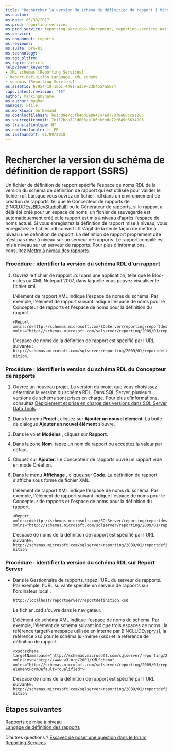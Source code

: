 ```yaml
---
title: "Rechercher la version du schéma de définition de rapport | Microsoft Docs"
ms.custom: 
ms.date: 05/30/2017
ms.prod: reporting-services
ms.prod_service: reporting-services-sharepoint, reporting-services-native
ms.service: 
ms.component: reports
ms.reviewer: 
ms.suite: pro-bi
ms.technology: 
ms.tgt_pltfrm: 
ms.topic: article
helpviewer_keywords:
- XML schemas [Reporting Services]
- Report Definition Language, XML schema
- schemas [Reporting Services]
ms.assetid: 67954419-1b61-4481-a3b9-23b4ba7a5624
caps.latest.revision: "15"
author: markingmyname
ms.author: maghan
manager: kfile
ms.workload: On Demand
ms.openlocfilehash: b61c09e7c5fb4bd0a894247ed77878e80cc91285
ms.sourcegitcommit: 7e117bca721d008ab106bbfede72f649d3634993
ms.translationtype: HT
ms.contentlocale: fr-FR
ms.lasthandoff: 01/09/2018
---
```

# <a name="find-the-report-definition-schema-version-ssrs"></a>Rechercher la version du schéma de définition de rapport (SSRS)

Un fichier de définition de rapport spécifie l'espace de noms RDL de la version du schéma de définition de rapport qui est utilisée pour valider le fichier rdl. Lorsque vous ouvrez un fichier .rdl dans un environnement de création de rapports, tel que le Concepteur de rapports de [!INCLUDE[ssBIDevStudioFull](../../includes/ssbidevstudiofull-md.md)] ou le Générateur de rapports, si le rapport a déjà été créé pour un espace de noms, un fichier de sauvegarde est automatiquement créé et le rapport est mis à niveau d'après l'espace de noms actuel. Si vous enregistrez la définition de rapport mise à niveau, vous enregistrez le fichier .rdl converti. Il s'agit de la seule façon de mettre à niveau une définition de rapport. La définition de rapport proprement dite n'est pas mise à niveau sur un serveur de rapports. Le rapport compilé est mis à niveau sur un serveur de rapports. Pour plus d'informations, consultez [Mettre à niveau des rapports](../../reporting-services/install-windows/upgrade-reports.md).  
  
### <a name="how-to-identify-the-rdl-schema-version-of-a-report"></a>Procédure : identifier la version du schéma RDL d'un rapport  
  
1.  Ouvrez le fichier de rapport .rdl dans une application, telle que le Bloc-notes ou XML Notepad 2007, dans laquelle vous pouvez visualiser le fichier xml.  
  
     L'élément de rapport XML indique l'espace de noms du schéma. Par exemple, l'élément de rapport suivant indique l'espace de noms pour le Concepteur de rapports et l'espace de noms pour la définition du rapport.  
  
    ```  
    <Report xmlns:rd=http://schemas.microsoft.com/SQLServer/reporting/reportdesigner   
    xmlns="http://schemas.microsoft.com/sqlserver/reporting/2009/01/reportdefinition">  
    ```  
  
     L'espace de noms de la définition de rapport est spécifié par l'URL suivante : `http://schemas.microsoft.com/sqlserver/reporting/2009/01/reportdefinition`.  
  
### <a name="how-to-identify-the-rdl-schema-version-of-report-designer"></a>Procédure : identifier la version du schéma RDL du Concepteur de rapports  
  
1.  Ouvrez un nouveau projet. La version du projet que vous choisissez détermine la version du schéma RDL. Dans SQL Server, plusieurs versions de schéma sont prises en charge. Pour plus d’informations, consultez [Déploiement et prise en charge des versions dans SQL Server Data Tools](../../reporting-services/tools/deployment-and-version-support-in-sql-server-data-tools-ssrs.md).  
  
2.  Dans le menu **Projet** , cliquez sur **Ajouter un nouvel élément**. La boîte de dialogue **Ajouter un nouvel élément** s’ouvre.  
  
3.  Dans le volet **Modèles** , cliquez sur **Rapport**.  
  
4.  Dans la zone **Nom**, tapez un nom de rapport ou acceptez la valeur par défaut.  
  
5.  Cliquez sur **Ajouter**. Le Concepteur de rapports ouvre un rapport vide en mode Création.  
  
6.  Dans le menu **Affichage** , cliquez sur **Code**. La définition du rapport s'affiche sous forme de fichier XML.  
  
     L'élément de rapport XML indique l'espace de noms du schéma. Par exemple, l'élément de rapport suivant indique l'espace de noms pour le Concepteur de rapports et l'espace de noms pour la définition du rapport.  
  
    ```  
    <Report xmlns:rd=http://schemas.microsoft.com/SQLServer/reporting/reportdesigner  
    xmlns="http://schemas.microsoft.com/sqlserver/reporting/2009/01/reportdefinition">  
    ```  
  
     L'espace de noms de la définition de rapport est spécifié par l'URL suivante : `http://schemas.microsoft.com/sqlserver/reporting/2009/01/reportdefinition`  
  
### <a name="how-to-identify-the-rdl-schema-version-on-the-report-server"></a>Procédure : identifier la version du schéma RDL sur Report Server  
  
-   Dans le Gestionnaire de rapports, tapez l'URL du serveur de rapports. Par exemple, l'URL suivante spécifie un serveur de rapports sur l'ordinateur local :  
  
     `http://localhost/reportserver/reportdefinition.xsd`  
  
     Le fichier .xsd s'ouvre dans le navigateur.  
  
     L'élément de schéma XML indique l'espace de noms du schéma. Par exemple, l’élément de schéma suivant indique trois espaces de noms : la référence targetNamespace utilisée en interne par [!INCLUDE[vsprvs](../../includes/vsprvs-md.md)], la référence xsd pour le schéma lui-même (xsd) et la référence de définition de rapport.  
  
    ```  
    <xsd:schema   
    targetNamespace="http://schemas.microsoft.com/sqlserver/reporting/2009/01/reportdefinition"   
    xmlns:xsd="http://www.w3.org/2001/XMLSchema"   
    xmlns="http://schemas.microsoft.com/sqlserver/reporting/2009/01/reportdefinition"   
    elementFormDefault="qualified">  
    ```  
  
     L'espace de noms de la définition de rapport est spécifié par l'URL suivante : `http://schemas.microsoft.com/sqlserver/reporting/2009/01/reportdefinition`  

## <a name="next-steps"></a>Étapes suivantes

[Rapports de mise à niveau](../../reporting-services/install-windows/upgrade-reports.md)   
[Langage de définition des rapports](../../reporting-services/reports/report-definition-language-ssrs.md)  

D’autres questions ? [Essayez de poser une question dans le forum Reporting Services](http://go.microsoft.com/fwlink/?LinkId=620231)
